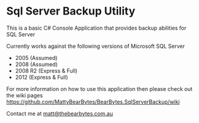 Sql Server Backup Utility
=========================

This is a basic C# Console Application that provides backup abilities for SQL Server 

Currently works against the following versions of Microsoft SQL Server
* 2005 (Assumed)
* 2008 (Assumed)
* 2008 R2 (Express & Full)
* 2012 (Express & Full)

For more information on how to use this application then please check out the wiki pages
https://github.com/MattyBearBytes/BearBytes.SqlServerBackup/wiki

Contact me at matt@thebearbytes.com.au
